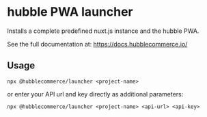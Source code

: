 # hubble PWA launcher

Installs a complete predefined nuxt.js instance and the hubble PWA.

See the full documentation at: https://docs.hubblecommerce.io/

## Usage
```shell
npx @hubblecommerce/launcher <project-name>
```

or enter your API url and key directly as additional parameters:

```shell
npx @hubblecommerce/launcher <project-name> <api-url> <api-key>
```